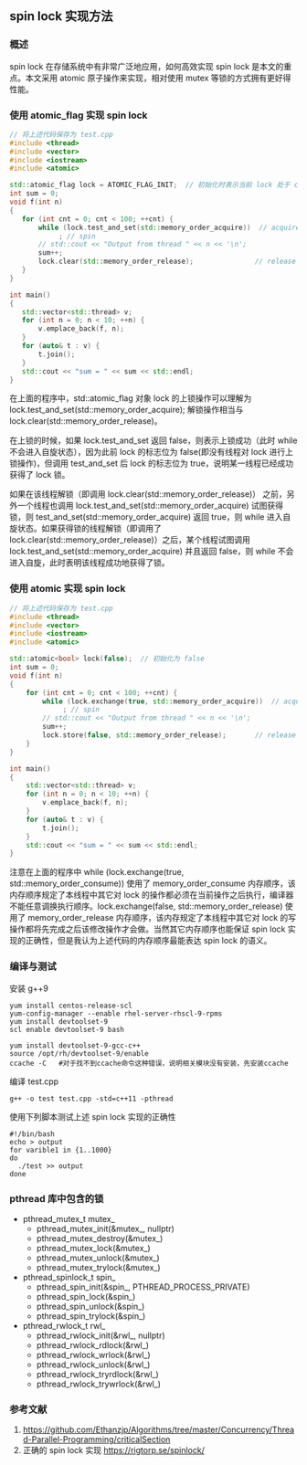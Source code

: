 ## spin lock 实现方法

### 概述

spin lock 在存储系统中有非常广泛地应用，如何高效实现 spin lock 是本文的重点。本文采用 atomic 原子操作来实现，相对使用 mutex 等锁的方式拥有更好得性能。

### 使用 atomic_flag 实现 spin lock

 ```C++
// 将上述代码保存为 test.cpp
#include <thread>
#include <vector>
#include <iostream>
#include <atomic>

std::atomic_flag lock = ATOMIC_FLAG_INIT;  // 初始化时表示当前 lock 处于 clear 状态
int sum = 0;
void f(int n)
{
    for (int cnt = 0; cnt < 100; ++cnt) {
        while (lock.test_and_set(std::memory_order_acquire))  // acquire lock
             ; // spin
        // std::cout << "Output from thread " << n << '\n';
        sum++;
        lock.clear(std::memory_order_release);               // release lock
    }
}

int main()
{
    std::vector<std::thread> v;
    for (int n = 0; n < 10; ++n) {
        v.emplace_back(f, n);
    }
    for (auto& t : v) {
        t.join();
    }
    std::cout << "sum = " << sum << std::endl;
}
 ```
 
在上面的程序中，std::atomic_flag 对象 lock 的上锁操作可以理解为 lock.test_and_set(std::memory_order_acquire); 解锁操作相当与 lock.clear(std::memory_order_release)。

在上锁的时候，如果 lock.test_and_set 返回 false，则表示上锁成功（此时 while 不会进入自旋状态），因为此前 lock 的标志位为 false(即没有线程对 lock 进行上锁操作)，但调用 test_and_set 后 lock 的标志位为 true，说明某一线程已经成功获得了 lock 锁。

如果在该线程解锁（即调用 lock.clear(std::memory_order_release)） 之前，另外一个线程也调用 lock.test_and_set(std::memory_order_acquire) 试图获得锁，则 test_and_set(std::memory_order_acquire) 返回 true，则 while 进入自旋状态。如果获得锁的线程解锁（即调用了 lock.clear(std::memory_order_release)）之后，某个线程试图调用 lock.test_and_set(std::memory_order_acquire) 并且返回 false，则 while 不会进入自旋，此时表明该线程成功地获得了锁。

### 使用 atomic 实现 spin lock

```c++
// 将上述代码保存为 test.cpp
#include <thread>
#include <vector>
#include <iostream>
#include <atomic>

std::atomic<bool> lock(false);  // 初始化为 false
int sum = 0;
void f(int n)
{
    for (int cnt = 0; cnt < 100; ++cnt) {
        while (lock.exchange(true, std::memory_order_acquire))  // acquire lock
             ; // spin
        // std::cout << "Output from thread " << n << '\n';
        sum++;
        lock.store(false, std::memory_order_release);       // release lock
    }
}

int main()
{
    std::vector<std::thread> v;
    for (int n = 0; n < 10; ++n) {
        v.emplace_back(f, n);
    }
    for (auto& t : v) {
        t.join();
    }
    std::cout << "sum = " << sum << std::endl; 
}
```

注意在上面的程序中 while (lock.exchange(true, std::memory_order_consume)) 使用了 memory_order_consume 内存顺序，该内存顺序规定了本线程中其它对 lock 的操作都必须在当前操作之后执行，编译器不能任意调换执行顺序。lock.exchange(false, std::memory_order_release) 使用了 memory_order_release  内存顺序，该内存规定了本线程中其它对 lock 的写操作都将先完成之后该修改操作才会做。当然其它内存顺序也能保证 spin lock 实现的正确性，但是我认为上述代码的内存顺序最能表达 spin lock 的语义。

### 编译与测试

安装 g++9

```shell
yum install centos-release-scl
yum-config-manager --enable rhel-server-rhscl-9-rpms
yum install devtoolset-9
scl enable devtoolset-9 bash

yum install devtoolset-9-gcc-c++
source /opt/rh/devtoolset-9/enable
ccache -C   #对于找不到ccache命令这种错误，说明相关模块没有安装，先安装ccache

```

编译 test.cpp

```shell
g++ -o test test.cpp -std=c++11 -pthread
```

使用下列脚本测试上述 spin lock 实现的正确性

```shell
#!/bin/bash
echo > output
for varible1 in {1..1000}
do
  ./test >> output
done
```

### pthread 库中包含的锁

* pthread_mutex_t mutex_
    * pthread_mutex_init(&mutex_, nullptr)
    * pthread_mutex_destroy(&mutex_)
    * pthread_mutex_lock(&mutex_)
    * pthread_mutex_unlock(&mutex_)
    * pthread_mutex_trylock(&mutex_)
* pthread_spinlock_t spin_
    * pthread_spin_init(&spin_, PTHREAD_PROCESS_PRIVATE)
    * pthread_spin_lock(&spin_)
    * pthread_spin_unlock(&spin_)
    * pthread_spin_trylock(&spin_)
* pthread_rwlock_t rwl_
    * pthread_rwlock_init(&rwl_, nullptr)
    * pthread_rwlock_rdlock(&rwl_)
    * pthread_rwlock_wrlock(&rwl_)
    * pthread_rwlock_unlock(&rwl_)
    * pthread_rwlock_tryrdlock(&rwl_)
    * pthread_rwlock_trywrlock(&rwl_)  


### 参考文献
1. https://github.com/Ethanzjp/Algorithms/tree/master/Concurrency/Thread-Parallel-Programming/criticalSection
2. 正确的 spin lock 实现 https://rigtorp.se/spinlock/
